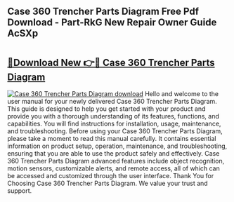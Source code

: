 ## Case 360 Trencher Parts Diagram Free Pdf Download - Part-RkG New Repair Owner Guide AcSXp

# <h2><a href="http://dfre5bu.blite.top/?on=Case+360+Trencher+Parts+Diagram">🔗Download New 👉🔴 Case 360 Trencher Parts Diagram</a></h2>

[![Case 360 Trencher Parts Diagram download](https://i.imgur.com/lujVjoI.png)](http://dfre5bu.blite.top/?on=Case+360+Trencher+Parts+Diagram)
Hello and welcome to the user manual for your newly delivered Case 360 Trencher Parts Diagram. This guide is designed to help you get started with your product and provide you with a thorough understanding of its features, functions, and capabilities. You will find instructions for installation, usage, maintenance, and troubleshooting. Before using your Case 360 Trencher Parts Diagram, please take a moment to read this manual carefully. It contains essential information on product setup, operation, maintenance, and troubleshooting, ensuring that you are able to use the product safely and effectively. Case 360 Trencher Parts Diagram advanced features include object recognition, motion sensors, customizable alerts, and remote access, all of which can be accessed and customized through the user interface. Thank You for Choosing Case 360 Trencher Parts Diagram. We value your trust and support.
